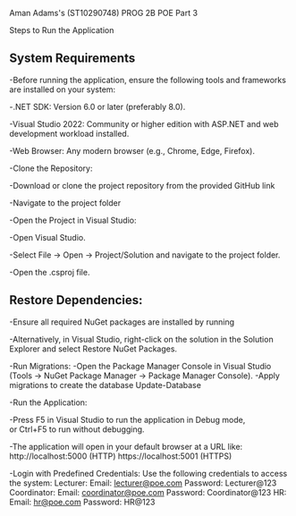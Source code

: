 Aman Adams's (ST10290748) PROG 2B POE Part 3

Steps to Run the Application

System Requirements
-

-Before running the application, ensure the following tools and frameworks are installed on your system:

-.NET SDK: Version 6.0 or later (preferably 8.0).

-Visual Studio 2022: Community or higher edition with ASP.NET and web development workload installed.

-Web Browser: Any modern browser (e.g., Chrome, Edge, Firefox).

-Clone the Repository:

-Download or clone the project repository from the provided GitHub link

-Navigate to the project folder

-Open the Project in Visual Studio:

-Open Visual Studio.

-Select File → Open → Project/Solution and navigate to the project folder.

-Open the .csproj file.

Restore Dependencies:
-

-Ensure all required NuGet packages are installed by running

-Alternatively, in Visual Studio, right-click on the solution in the Solution Explorer and select Restore NuGet Packages.

-Run Migrations:
-Open the Package Manager Console in Visual Studio (Tools → NuGet Package Manager → Package Manager Console).
-Apply migrations to create the database
Update-Database 

-Run the Application:

-Press F5 in Visual Studio to run the application in Debug mode, or Ctrl+F5 to run without debugging.

-The application will open in your default browser at a URL like:
http://localhost:5000 (HTTP)
https://localhost:5001 (HTTPS)

-Login with Predefined Credentials:
Use the following credentials to access the system:
Lecturer: Email: lecturer@poe.com Password: Lecturer@123
Coordinator: Email: coordinator@poe.com Password: Coordinator@123 
HR: Email: hr@poe.com Password: HR@123





